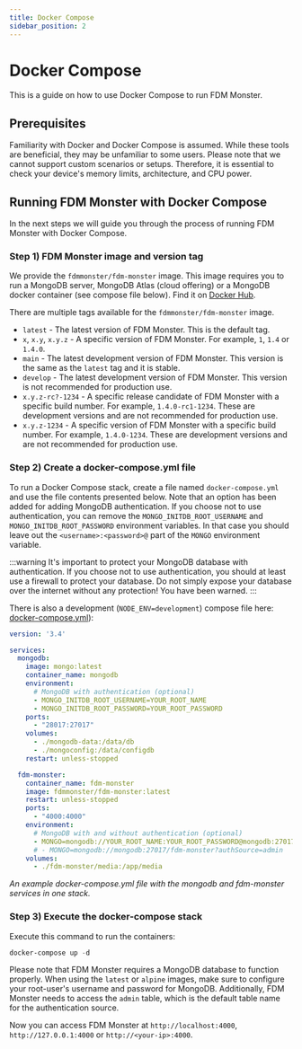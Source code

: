 ```yaml
---
title: Docker Compose
sidebar_position: 2
---
```


# Docker Compose

This is a guide on how to use Docker Compose to run FDM Monster.

## Prerequisites

Familiarity with Docker and Docker Compose is assumed. While these tools are beneficial, they may be unfamiliar to some users. 
Please note that we cannot support custom scenarios or setups. Therefore, it is essential to check your device's memory limits, architecture, and CPU power.

## Running FDM Monster with Docker Compose

In the next steps we will guide you through the process of running FDM Monster with Docker Compose.

### Step 1) FDM Monster image and version tag
We provide the `fdmmonster/fdm-monster` image. This image requires you to run a MongoDB server, MongoDB Atlas (cloud offering) or a MongoDB docker container (see compose file below).
Find it on [Docker Hub](https://hub.docker.com/r/fdmmonster/fdm-monster/tags).

There are multiple tags available for the `fdmmonster/fdm-monster` image.
- `latest` - The latest version of FDM Monster. This is the default tag.
- `x`, `x.y`, `x.y.z` - A specific version of FDM Monster. For example, `1`, `1.4` or `1.4.0`.
- `main` - The latest development version of FDM Monster. This version is the same as the `latest` tag and it is stable.
- `develop` - The latest development version of FDM Monster. This version is not recommended for production use.
- `x.y.z-rc?-1234` - A specific release candidate of FDM Monster with a specific build number. For example, `1.4.0-rc1-1234`. These are development versions and are not recommended for production use.
- `x.y.z-1234` - A specific version of FDM Monster with a specific build number. For example, `1.4.0-1234`. These are development versions and are not recommended for production use.

### Step 2) Create a docker-compose.yml file
To run a Docker Compose stack, create a file named `docker-compose.yml` and use the file contents presented below. Note that an option has been added for adding MongoDB authentication. 
If you choose not to use authentication, you can remove the `MONGO_INITDB_ROOT_USERNAME` and `MONGO_INITDB_ROOT_PASSWORD` environment variables.
In that case you should leave out the `<username>:<password>@` part of the `MONGO` environment variable. 

:::warning
It's important to protect your MongoDB database with authentication. If you choose not to use authentication, you should at least use a firewall to protect your database.
Do not simply expose your database over the internet without any protection! You have been warned.
:::

There is also a development (`NODE_ENV=development`) compose file here: [docker-compose.yml](../../docker-compose.yml)):

```yaml
version: '3.4'

services:
  mongodb:
    image: mongo:latest
    container_name: mongodb
    environment:
      # MongoDB with authentication (optional)
      - MONGO_INITDB_ROOT_USERNAME=YOUR_ROOT_NAME
      - MONGO_INITDB_ROOT_PASSWORD=YOUR_ROOT_PASSWORD
    ports:
      - "28017:27017"
    volumes:
      - ./mongodb-data:/data/db
      - ./mongoconfig:/data/configdb
    restart: unless-stopped

  fdm-monster:
    container_name: fdm-monster
    image: fdmmonster/fdm-monster:latest
    restart: unless-stopped
    ports:
      - "4000:4000"
    environment:
      # MongoDB with and without authentication (optional)
      - MONGO=mongodb://YOUR_ROOT_NAME:YOUR_ROOT_PASSWORD@mongodb:27017/fdm-monster?authSource=admin
      # - MONGO=mongodb://mongodb:27017/fdm-monster?authSource=admin
    volumes:
      - ./fdm-monster/media:/app/media
```
_An example docker-compose.yml file with the mongodb and fdm-monster services in one stack._

### Step 3) Execute the docker-compose stack 
Execute this command to run the containers:

```powershell
docker-compose up -d
```

Please note that FDM Monster requires a MongoDB database to function properly. When using the `latest` or `alpine` images, 
make sure to configure your root-user's username and password for MongoDB. 
Additionally, FDM Monster needs to access the `admin` table, which is the default table name for the authentication source.

Now you can access FDM Monster at `http://localhost:4000`, `http://127.0.0.1:4000` or `http://<your-ip>:4000`.
